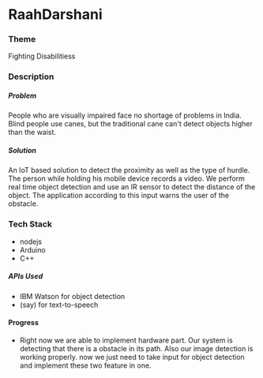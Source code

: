 # RaahDarshani
### Theme
Fighting Disabilitiess
### Description
##### Problem
People who are visually impaired face no shortage of problems in India. Blind people use canes, but the traditional cane can't detect objects higher than the waist.
##### Solution
An IoT based solution to detect the proximity as well as the type of hurdle. The person while holding his mobile device records a video. We perform real time object detection and use an IR sensor to detect the distance of the object. The application according to this input warns the user of the obstacle.
### Tech Stack
* nodejs
* Arduino
* C++
##### APIs Used
* IBM Watson for object detection
* (say) for text-to-speech
#### Progress
* Right now we are able to implement hardware part. Our system is detecting that there is a obstacle in its path. Also our image detection is working properly. now we just need to take input for object detection and implement these two feature in one.
